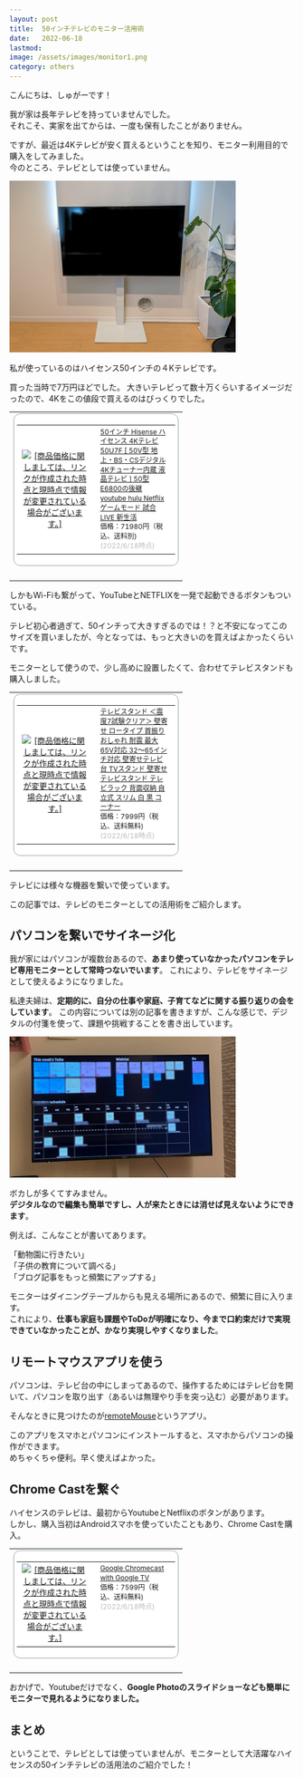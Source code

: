```yaml
---
layout: post
title:  50インチテレビのモニター活用術
date:   2022-06-18
lastmod: 
image: /assets/images/monitor1.png
category: others
---
```


こんにちは、しゅがーです！

我が家は長年テレビを持っていませんでした。<br>
それこそ、実家を出てからは、一度も保有したことがありません。

ですが、最近は4Kテレビが安く買えるということを知り、モニター利用目的で購入をしてみました。<br>
今のところ、テレビとしては使っていません。

<img src="/assets/images/monitor1.png" width="400" />

私が使っているのはハイセンス50インチの４Kテレビです。

買った当時で7万円ほどでした。
大きいテレビって数十万くらいするイメージだったので、4Kをこの値段で買えるのはびっくりでした。

<table border="0" cellpadding="0" cellspacing="0"><tr><td><div style="border:1px solid #95a5a6;border-radius:.75rem;background-color:#FFFFFF;width:280px;margin:0px;padding:5px;text-align:center;overflow:hidden;"><table><tr><td style="width:128px"><a href="https://hb.afl.rakuten.co.jp/ichiba/28ce6a51.392d675e.28ce6a52.407de178/?pc=https%3A%2F%2Fitem.rakuten.co.jp%2Fa-price%2F4580341984376%2F&link_type=picttext&ut=eyJwYWdlIjoiaXRlbSIsInR5cGUiOiJwaWN0dGV4dCIsInNpemUiOiIxMjh4MTI4IiwibmFtIjoxLCJuYW1wIjoicmlnaHQiLCJjb20iOjEsImNvbXAiOiJkb3duIiwicHJpY2UiOjEsImJvciI6MSwiY29sIjoxLCJiYnRuIjoxLCJwcm9kIjowLCJhbXAiOmZhbHNlfQ%3D%3D" target="_blank" rel="nofollow sponsored noopener" style="word-wrap:break-word;"  ><img src="https://hbb.afl.rakuten.co.jp/hgb/28ce6a51.392d675e.28ce6a52.407de178/?me_id=1243088&item_id=10811977&pc=https%3A%2F%2Fthumbnail.image.rakuten.co.jp%2F%400_mall%2Fa-price%2Fcabinet%2Forj%2F02%2F4580341984376.jpg%3F_ex%3D128x128&s=128x128&t=picttext" border="0" style="margin:2px" alt="[商品価格に関しましては、リンクが作成された時点と現時点で情報が変更されている場合がございます。]" title="[商品価格に関しましては、リンクが作成された時点と現時点で情報が変更されている場合がございます。]"></a></td><td style="vertical-align:top;width:136px;"><p style="font-size:12px;line-height:1.4em;text-align:left;margin:0px;padding:2px 6px;word-wrap:break-word"><a href="https://hb.afl.rakuten.co.jp/ichiba/28ce6a51.392d675e.28ce6a52.407de178/?pc=https%3A%2F%2Fitem.rakuten.co.jp%2Fa-price%2F4580341984376%2F&link_type=picttext&ut=eyJwYWdlIjoiaXRlbSIsInR5cGUiOiJwaWN0dGV4dCIsInNpemUiOiIxMjh4MTI4IiwibmFtIjoxLCJuYW1wIjoicmlnaHQiLCJjb20iOjEsImNvbXAiOiJkb3duIiwicHJpY2UiOjEsImJvciI6MSwiY29sIjoxLCJiYnRuIjoxLCJwcm9kIjowLCJhbXAiOmZhbHNlfQ%3D%3D" target="_blank" rel="nofollow sponsored noopener" style="word-wrap:break-word;"  >50インチ Hisense ハイセンス 4Kテレビ 50U7F [ 50V型 地上・BS・CSデジタル 4Kチューナー内蔵 液晶テレビ ] 50型 E6800の後継 youtube hulu Netflix ゲームモード 試合 LIVE 新生活</a><br><span >価格：71980円（税込、送料別)</span> <span style="color:#BBB">(2022/6/18時点)</span></p></td></tr></table></div><br><p style="color:#000000;font-size:12px;line-height:1.4em;margin:5px;word-wrap:break-word"></p></td></tr></table>


しかもWi-Fiも繋がって、YouTubeとNETFLIXを一発で起動できるボタンもついている。

テレビ初心者過ぎて、50インチって大きすぎるのでは！？と不安になってこのサイズを買いましたが、今となっては、もっと大きいのを買えばよかったくらいです。

モニターとして使うので、少し高めに設置したくて、合わせてテレビスタンドも購入しました。

<table border="0" cellpadding="0" cellspacing="0"><tr><td><div style="border:1px solid #95a5a6;border-radius:.75rem;background-color:#FFFFFF;width:280px;margin:0px;padding:5px;text-align:center;overflow:hidden;"><table><tr><td style="width:128px"><a href="https://hb.afl.rakuten.co.jp/ichiba/24ac5e54.de1e3bf6.24ac5e55.ee001b3f/?pc=https%3A%2F%2Fitem.rakuten.co.jp%2Ftansu%2F45400013%2F&link_type=picttext&ut=eyJwYWdlIjoiaXRlbSIsInR5cGUiOiJwaWN0dGV4dCIsInNpemUiOiIxMjh4MTI4IiwibmFtIjoxLCJuYW1wIjoicmlnaHQiLCJjb20iOjEsImNvbXAiOiJkb3duIiwicHJpY2UiOjEsImJvciI6MSwiY29sIjoxLCJiYnRuIjoxLCJwcm9kIjowLCJhbXAiOmZhbHNlfQ%3D%3D" target="_blank" rel="nofollow sponsored noopener" style="word-wrap:break-word;"  ><img src="https://hbb.afl.rakuten.co.jp/hgb/24ac5e54.de1e3bf6.24ac5e55.ee001b3f/?me_id=1199397&item_id=10048364&pc=https%3A%2F%2Fthumbnail.image.rakuten.co.jp%2F%400_mall%2Ftansu%2Fcabinet%2Fav7%2F45400013_10a.jpg%3F_ex%3D128x128&s=128x128&t=picttext" border="0" style="margin:2px" alt="[商品価格に関しましては、リンクが作成された時点と現時点で情報が変更されている場合がございます。]" title="[商品価格に関しましては、リンクが作成された時点と現時点で情報が変更されている場合がございます。]"></a></td><td style="vertical-align:top;width:136px;"><p style="font-size:12px;line-height:1.4em;text-align:left;margin:0px;padding:2px 6px;word-wrap:break-word"><a href="https://hb.afl.rakuten.co.jp/ichiba/24ac5e54.de1e3bf6.24ac5e55.ee001b3f/?pc=https%3A%2F%2Fitem.rakuten.co.jp%2Ftansu%2F45400013%2F&link_type=picttext&ut=eyJwYWdlIjoiaXRlbSIsInR5cGUiOiJwaWN0dGV4dCIsInNpemUiOiIxMjh4MTI4IiwibmFtIjoxLCJuYW1wIjoicmlnaHQiLCJjb20iOjEsImNvbXAiOiJkb3duIiwicHJpY2UiOjEsImJvciI6MSwiY29sIjoxLCJiYnRuIjoxLCJwcm9kIjowLCJhbXAiOmZhbHNlfQ%3D%3D" target="_blank" rel="nofollow sponsored noopener" style="word-wrap:break-word;"  >テレビスタンド ＜震度7試験クリア＞ 壁寄せ ロータイプ 首振り おしゃれ 耐震 最大65V対応 32〜65インチ対応 壁寄せテレビ台 TVスタンド 壁寄せテレビスタンド テレビラック 背面収納 自立式 スリム 白 黒 コーナー</a><br><span >価格：7999円（税込、送料無料)</span> <span style="color:#BBB">(2022/6/18時点)</span></p></td></tr></table></div><br><p style="color:#000000;font-size:12px;line-height:1.4em;margin:5px;word-wrap:break-word"></p></td></tr></table>

テレビには様々な機器を繋いで使っています。

この記事では、テレビのモニターとしての活用術をご紹介します。

## パソコンを繋いでサイネージ化

我が家にはパソコンが複数台あるので、<b>あまり使っていなかったパソコンをテレビ専用モニターとして常時つないでいます</b>。
これにより、テレビをサイネージとして使えるようになりました。

私達夫婦は、<b>定期的に、自分の仕事や家庭、子育てなどに関する振り返りの会をしています</b>。
この内容については別の記事を書きますが、こんな感じで、デジタルの付箋を使って、課題や挑戦することを書き出しています。

<img src="/assets/images/monitor2.png" width="400" />

ボカしが多くてすみません。<br>
<b>デジタルなので編集も簡単ですし、人が来たときには消せば見えないようにできます</b>。

例えば、こんなことが書いてあります。

「動物園に行きたい」<br>
「子供の教育について調べる」<br>
「ブログ記事をもっと頻繁にアップする」

モニターはダイニングテーブルからも見える場所にあるので、頻繁に目に入ります。<br>
これにより、<b>仕事も家庭も課題やToDoが明確になり、今まで口約束だけで実現できていなかったことが、かなり実現しやすくなりました</b>。

## リモートマウスアプリを使う
パソコンは、テレビ台の中にしまってあるので、操作するためにはテレビ台を開いて、パソコンを取り出す（あるいは無理やり手を突っ込む）必要があります。

そんなときに見つけたのが<a href="https://www.remotemouse.net/">remoteMouse</a>というアプリ。

このアプリをスマホとパソコンにインストールすると、スマホからパソコンの操作ができます。<br>
めちゃくちゃ便利。早く使えばよかった。

## Chrome Castを繋ぐ
ハイセンスのテレビは、最初からYoutubeとNetflixのボタンがあります。<br>
しかし、購入当初はAndroidスマホを使っていたこともあり、Chrome Castを購入。

<table border="0" cellpadding="0" cellspacing="0"><tr><td><div style="border:1px solid #95a5a6;border-radius:.75rem;background-color:#FFFFFF;width:280px;margin:0px;padding:5px;text-align:center;overflow:hidden;"><table><tr><td style="width:128px"><a href="https://hb.afl.rakuten.co.jp/ichiba/28cec89d.b7e99e51.28cec89e.2cab3cd1/?pc=https%3A%2F%2Fitem.rakuten.co.jp%2Fbook%2F16532355%2F&link_type=picttext&ut=eyJwYWdlIjoiaXRlbSIsInR5cGUiOiJwaWN0dGV4dCIsInNpemUiOiIxMjh4MTI4IiwibmFtIjoxLCJuYW1wIjoicmlnaHQiLCJjb20iOjEsImNvbXAiOiJkb3duIiwicHJpY2UiOjEsImJvciI6MSwiY29sIjoxLCJiYnRuIjoxLCJwcm9kIjowLCJhbXAiOmZhbHNlfQ%3D%3D" target="_blank" rel="nofollow sponsored noopener" style="word-wrap:break-word;"  ><img src="https://hbb.afl.rakuten.co.jp/hgb/28cec89d.b7e99e51.28cec89e.2cab3cd1/?me_id=1213310&item_id=20192650&pc=https%3A%2F%2Fthumbnail.image.rakuten.co.jp%2F%400_mall%2Fbook%2Fcabinet%2F7465%2F0193575007465.jpg%3F_ex%3D128x128&s=128x128&t=picttext" border="0" style="margin:2px" alt="[商品価格に関しましては、リンクが作成された時点と現時点で情報が変更されている場合がございます。]" title="[商品価格に関しましては、リンクが作成された時点と現時点で情報が変更されている場合がございます。]"></a></td><td style="vertical-align:top;width:136px;"><p style="font-size:12px;line-height:1.4em;text-align:left;margin:0px;padding:2px 6px;word-wrap:break-word"><a href="https://hb.afl.rakuten.co.jp/ichiba/28cec89d.b7e99e51.28cec89e.2cab3cd1/?pc=https%3A%2F%2Fitem.rakuten.co.jp%2Fbook%2F16532355%2F&link_type=picttext&ut=eyJwYWdlIjoiaXRlbSIsInR5cGUiOiJwaWN0dGV4dCIsInNpemUiOiIxMjh4MTI4IiwibmFtIjoxLCJuYW1wIjoicmlnaHQiLCJjb20iOjEsImNvbXAiOiJkb3duIiwicHJpY2UiOjEsImJvciI6MSwiY29sIjoxLCJiYnRuIjoxLCJwcm9kIjowLCJhbXAiOmZhbHNlfQ%3D%3D" target="_blank" rel="nofollow sponsored noopener" style="word-wrap:break-word;"  >Google Chromecast with Google TV</a><br><span >価格：7599円（税込、送料無料)</span> <span style="color:#BBB">(2022/6/18時点)</span></p></td></tr></table></div><br><p style="color:#000000;font-size:12px;line-height:1.4em;margin:5px;word-wrap:break-word"></p></td></tr></table>

おかげで、Youtubeだけでなく、<b>Google Photoのスライドショーなども簡単にモニターで見れるようになりました。</b>

## まとめ
ということで、テレビとしては使っていませんが、モニターとして大活躍なハイセンスの50インチテレビの活用法のご紹介でした！


<br>
<br>
<br>
